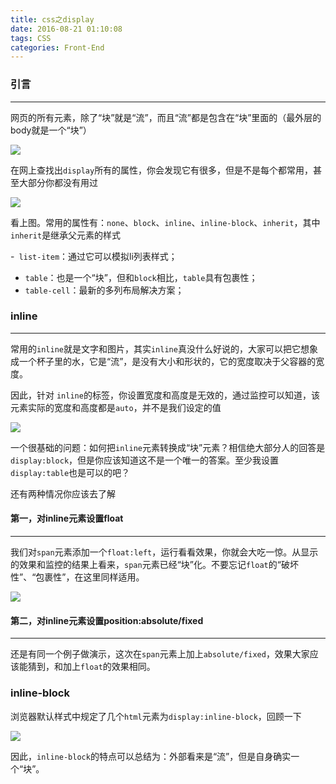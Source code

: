 ```yaml
---
title: css之display
date: 2016-08-21 01:10:08
tags: CSS
categories: Front-End
---
```


### 引言
---
<!--more-->
网页的所有元素，除了“块”就是“流”，而且“流”都是包含在“块”里面的（最外层的body就是一个“块”）

![](http://images.cnitblog.com/blog2015/138012/201503/060814201807518.png)

在网上查找出`display`所有的属性，你会发现它有很多，但是不是每个都常用，甚至大部分你都没有用过

![](http://images.cnitblog.com/blog2015/138012/201503/060814397278889.png)

看上图。常用的属性有：`none`、`block`、`inline`、`inline-block`、`inherit`，其中`inherit`是继承父元素的样式

-` list-item`：通过它可以模拟li列表样式；
- `table`：也是一个“块”，但和`block`相比，`table`具有包裹性；
- `table-cell`：最新的多列布局解决方案；

###  inline
---

常用的`inline`就是文字和图片，其实`inline`真没什么好说的，大家可以把它想象成一个杯子里的水，它是“流”，是没有大小和形状的，它的宽度取决于父容器的宽度。

因此，针对	`inline`的标签，你设置宽度和高度是无效的，通过监控可以知道，该元素实际的宽度和高度都是`auto`，并不是我们设定的值

![](http://images.cnitblog.com/blog2015/138012/201503/060815408991678.png)

一个很基础的问题：如何把`inline`元素转换成“块”元素？相信绝大部分人的回答是`display:block`，但是你应该知道这不是一个唯一的答案。至少我设置`display:table`也是可以的吧？

还有两种情况你应该去了解

#### 第一，对inline元素设置float
---

我们对`span`元素添加一个`float:left`，运行看看效果，你就会大吃一惊。从显示的效果和监控的结果上看来，`span`元素已经“块”化。不要忘记`float`的“破坏性”、“包裹性”，在这里同样适用。

![](http://images.cnitblog.com/blog2015/138012/201503/060816212111595.png)

####  第二，对inline元素设置position:absolute/fixed
---

 还是有同一个例子做演示，这次在`span`元素上加上`absolute/fixed`，效果大家应该能猜到，和加上`float`的效果相同。
 
 ### inline-block
 
 浏览器默认样式中规定了几个`html`元素为`display:inline-block`，回顾一下
 
 ![](http://images.cnitblog.com/blog2015/138012/201503/060817421642526.png)
 
 因此，`inline-block`的特点可以总结为：外部看来是“流”，但是自身确实一个“块”。
 
